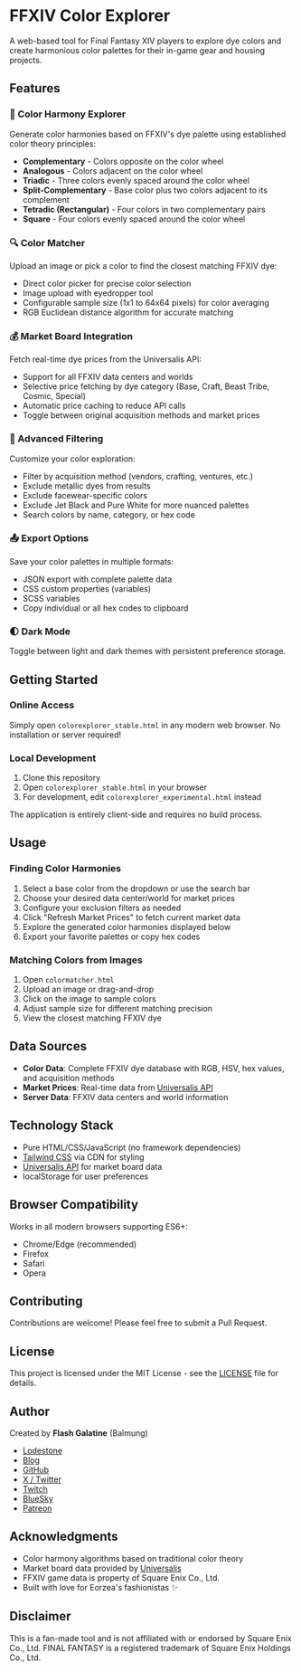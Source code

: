 # FFXIV Color Explorer

A web-based tool for Final Fantasy XIV players to explore dye colors and create harmonious color palettes for their in-game gear and housing projects.

## Features

### 🎨 Color Harmony Explorer
Generate color harmonies based on FFXIV's dye palette using established color theory principles:
- **Complementary** - Colors opposite on the color wheel
- **Analogous** - Colors adjacent on the color wheel
- **Triadic** - Three colors evenly spaced around the color wheel
- **Split-Complementary** - Base color plus two colors adjacent to its complement
- **Tetradic (Rectangular)** - Four colors in two complementary pairs
- **Square** - Four colors evenly spaced around the color wheel

### 🔍 Color Matcher
Upload an image or pick a color to find the closest matching FFXIV dye:
- Direct color picker for precise color selection
- Image upload with eyedropper tool
- Configurable sample size (1x1 to 64x64 pixels) for color averaging
- RGB Euclidean distance algorithm for accurate matching

### 💰 Market Board Integration
Fetch real-time dye prices from the Universalis API:
- Support for all FFXIV data centers and worlds
- Selective price fetching by dye category (Base, Craft, Beast Tribe, Cosmic, Special)
- Automatic price caching to reduce API calls
- Toggle between original acquisition methods and market prices

### 🎯 Advanced Filtering
Customize your color exploration:
- Filter by acquisition method (vendors, crafting, ventures, etc.)
- Exclude metallic dyes from results
- Exclude facewear-specific colors
- Exclude Jet Black and Pure White for more nuanced palettes
- Search colors by name, category, or hex code

### 📤 Export Options
Save your color palettes in multiple formats:
- JSON export with complete palette data
- CSS custom properties (variables)
- SCSS variables
- Copy individual or all hex codes to clipboard

### 🌓 Dark Mode
Toggle between light and dark themes with persistent preference storage.

## Getting Started

### Online Access
Simply open `colorexplorer_stable.html` in any modern web browser. No installation or server required!

### Local Development
1. Clone this repository
2. Open `colorexplorer_stable.html` in your browser
3. For development, edit `colorexplorer_experimental.html` instead

The application is entirely client-side and requires no build process.

## Usage

### Finding Color Harmonies
1. Select a base color from the dropdown or use the search bar
2. Choose your desired data center/world for market prices
3. Configure your exclusion filters as needed
4. Click "Refresh Market Prices" to fetch current market data
5. Explore the generated color harmonies displayed below
6. Export your favorite palettes or copy hex codes

### Matching Colors from Images
1. Open `colormatcher.html`
2. Upload an image or drag-and-drop
3. Click on the image to sample colors
4. Adjust sample size for different matching precision
5. View the closest matching FFXIV dye

## Data Sources

- **Color Data**: Complete FFXIV dye database with RGB, HSV, hex values, and acquisition methods
- **Market Prices**: Real-time data from [Universalis API](https://universalis.app/)
- **Server Data**: FFXIV data centers and world information

## Technology Stack

- Pure HTML/CSS/JavaScript (no framework dependencies)
- [Tailwind CSS](https://tailwindcss.com/) via CDN for styling
- [Universalis API](https://universalis.app/) for market board data
- localStorage for user preferences

## Browser Compatibility

Works in all modern browsers supporting ES6+:
- Chrome/Edge (recommended)
- Firefox
- Safari
- Opera

## Contributing

Contributions are welcome! Please feel free to submit a Pull Request.

## License

This project is licensed under the MIT License - see the [LICENSE](LICENSE) file for details.

## Author

Created by **Flash Galatine** (Balmung)

- [Lodestone](https://na.finalfantasyxiv.com/lodestone/character/7677106/)
- [Blog](https://blog.projectgalatine.com/)
- [GitHub](https://github.com/FlashGalatine)
- [X / Twitter](https://x.com/AsheJunius)
- [Twitch](https://www.twitch.tv/flashgalatine)
- [BlueSky](https://bsky.app/profile/flashgalatine.bsky.social)
- [Patreon](https://patreon.com/ProjectGalatine)

## Acknowledgments

- Color harmony algorithms based on traditional color theory
- Market board data provided by [Universalis](https://universalis.app/)
- FFXIV game data is property of Square Enix Co., Ltd.
- Built with love for Eorzea's fashionistas ✨

## Disclaimer

This is a fan-made tool and is not affiliated with or endorsed by Square Enix Co., Ltd. FINAL FANTASY is a registered trademark of Square Enix Holdings Co., Ltd.

